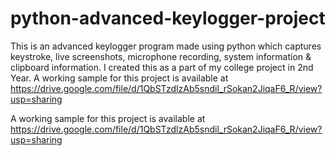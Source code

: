 # python-advanced-keylogger-project
This is an advanced keylogger program made using python which captures keystroke, live screenshots, microphone recording, system information &amp; clipboard information. I created this as a part of my college project in 2nd Year. A working sample for this project is available at https://drive.google.com/file/d/1QbSTzdlzAb5sndil_rSokan2JiqaF6_R/view?usp=sharing

A working sample for this project is available at https://drive.google.com/file/d/1QbSTzdlzAb5sndil_rSokan2JiqaF6_R/view?usp=sharing
